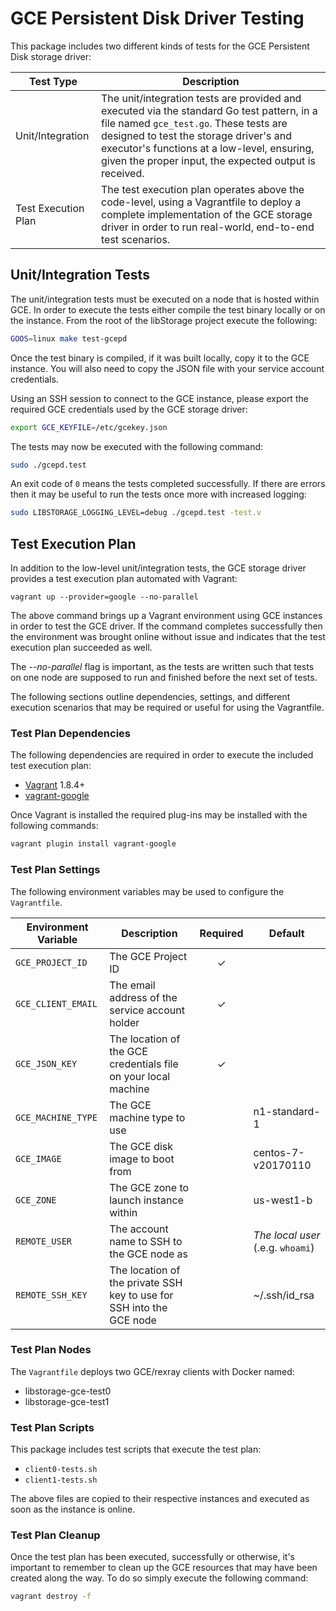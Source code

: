 # GCE Persistent Disk Driver Testing
This package includes two different kinds of tests for the GCE Persistent Disk
storage driver:

Test Type | Description
----------|------------
Unit/Integration | The unit/integration tests are provided and executed via the standard Go test pattern, in a file named `gce_test.go`. These tests are designed to test the storage driver's and executor's functions at a low-level, ensuring, given the proper input, the expected output is received.
Test Execution Plan | The test execution plan operates above the code-level, using a Vagrantfile to deploy a complete implementation of the GCE storage driver in order to run real-world, end-to-end test scenarios.

## Unit/Integration Tests
The unit/integration tests must be executed on a node that is hosted within GCE.
In order to execute the tests either compile the test binary locally or
on the instance. From the root of the libStorage project execute the following:

```bash
GOOS=linux make test-gcepd
```

Once the test binary is compiled, if it was built locally, copy it to the GCE
instance. You will also need to copy the JSON file with your service account
credentials.

Using an SSH session to connect to the GCE instance, please export the required
GCE credentials used by the GCE storage driver:

```bash
export GCE_KEYFILE=/etc/gcekey.json
```

The tests may now be executed with the following command:

```bash
sudo ./gcepd.test
```

An exit code of `0` means the tests completed successfully. If there are errors
then it may be useful to run the tests once more with increased logging:

```bash
sudo LIBSTORAGE_LOGGING_LEVEL=debug ./gcepd.test -test.v
```

## Test Execution Plan
In addition to the low-level unit/integration tests, the GCE storage driver
provides a test execution plan automated with Vagrant:

```
vagrant up --provider=google --no-parallel
```

The above command brings up a Vagrant environment using GCE instances in order
to test the GCE driver. If the command completes successfully then the
environment was brought online without issue and indicates that the test
execution plan succeeded as well.

The *--no-parallel* flag is important, as the tests are written such that tests
on one node are supposed to run and finished before the next set of tests.

The following sections outline dependencies, settings, and different execution
scenarios that may be required or useful for using the Vagrantfile.

### Test Plan Dependencies
The following dependencies are required in order to execute the included test
execution plan:

  * [Vagrant](https://www.vagrantup.com/) 1.8.4+
  * [vagrant-google](https://github.com/mitchellh/vagrant-google)

Once Vagrant is installed the required plug-ins may be installed with the
following commands:

```bash
vagrant plugin install vagrant-google
```

### Test Plan Settings
The following environment variables may be used to configure the `Vagrantfile`.

Environment Variable | Description | Required | Default
---------------------|-------------|:--------:|--------
`GCE_PROJECT_ID`     | The GCE Project ID | ✓ |
`GCE_CLIENT_EMAIL`   | The email address of the service account holder | ✓ |
`GCE_JSON_KEY`       | The location of the GCE credentials file on your local machine | ✓ |
`GCE_MACHINE_TYPE`   | The GCE machine type to use | | n1-standard-1
`GCE_IMAGE`          | The GCE disk image to boot from | | centos-7-v20170110
`GCE_ZONE`           | The GCE zone to launch instance within | | us-west1-b
`REMOTE_USER`        | The account name to SSH to the GCE node as | | *The local user* (.e.g. `whoami`)
`REMOTE_SSH_KEY`     | The location of the private SSH key to use for SSH into the GCE node | | ~/.ssh/id_rsa

### Test Plan Nodes
The `Vagrantfile` deploys two GCE/rexray clients with Docker named:

  * libstorage-gce-test0
  * libstorage-gce-test1


### Test Plan Scripts
This package includes test scripts that execute the test plan:

  * `client0-tests.sh`
  * `client1-tests.sh`

The above files are copied to their respective instances and executed
as soon as the instance is online.

### Test Plan Cleanup
Once the test plan has been executed, successfully or otherwise, it's important
to remember to clean up the GCE resources that may have been created along the
way. To do so simply execute the following command:

```bash
vagrant destroy -f
```
